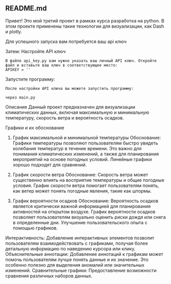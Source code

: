 ## README.md
Привет! Это мой третий проект в рамках курса разработка на python.
В этом проекте применены такие технологии для визуализации, как Dash и plotly.

Для успешного запуска вам потребуется ваш api ключ

Затем:
Настройте API ключ

    В файле api_key.py вам нужно указать ваш личный API ключ. Откройте файл и вставьте ваш ключ в соответствующее место:
    APIKEY = ''

Запустите программу:

    После настройки API ключа вы можете запустить программу:
    
    через main.py

Описание 
Данный проект предназначен для визуализации климатических данных, включая максимальную и минимальную температуру, скорость ветра и вероятность осадков.

Графики и их обоснование
1. График максимальной и минимальной температуры
Обоснование: Графики температуры позволяют пользователям быстро увидеть колебания температур в течение времени. Это важно для понимания климатических изменений, а также для планирования мероприятий на основе погодных условий.
Линейные графики хорошо подходят для сравнений.

3. График скорости ветра
Обоснование: Скорость ветра может существенно влиять на восприятие температуры и общие погодные условия. График скорости ветра помогает пользователям понять, как ветер может понять погодные явления, такие как штормы.
4. График вероятности осадков
Обоснование: Вероятность осадков является критически важной информацией для планирования активностей на открытом воздухе. График вероятности осадков позволяет пользователям визуально оценить риски дождя или снега в определенные дни.
Улучшение пользовательского опыта с помощью графиков.

Интерактивность: Добавление интерактивных элементов позволит пользователям взаимодействовать с графиками, получая более детальную информацию по наведению курсора или клику.
Объяснительные аннотации: Добавление аннотаций к графикам может помочь пользователям лучше понять данные и их значение. Это особенно полезно для выделения аномалий или значительных изменений.
Сравнительные графики: Предоставление возможности сравнения различных наборов данных.
